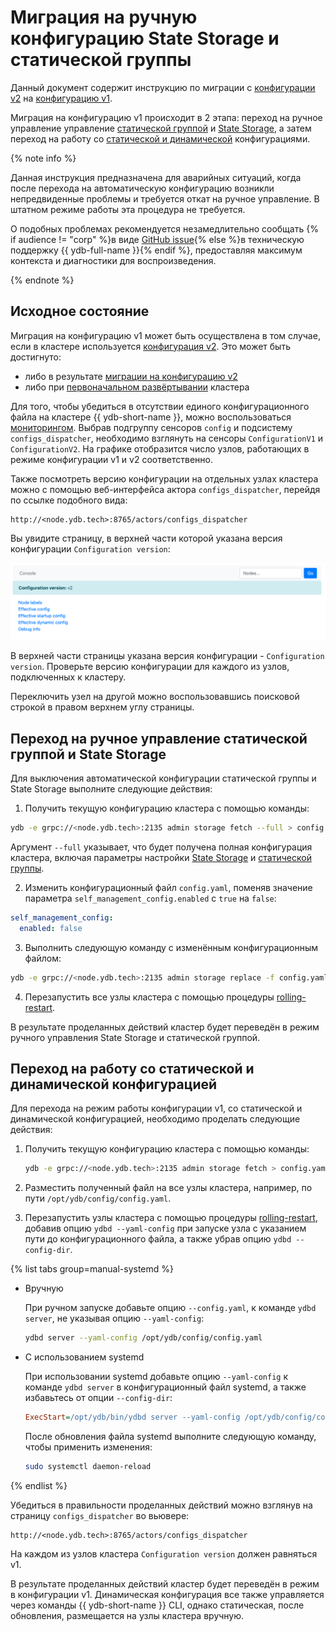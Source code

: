 # Миграция на ручную конфигурацию State Storage и статической группы

Данный документ содержит инструкцию по миграции с [конфигурации v2](../../../configuration-management/configuration-v2/config-overview.md) на [конфигурацию v1](../../../configuration-management/configuration-v1/index.md).

Миграция на конфигурацию v1 происходит в 2 этапа: переход на ручное управление управление [статической группой](../../../../concepts/glossary.md#state-storage) и [State Storage](../../../../concepts/glossary.md#static-group), а затем переход на работу со [статической и динамической](../../../configuration-management/configuration-v1/index.md) конфигурациями.

{% note info %}

Данная инструкция предназначена для аварийных ситуаций, когда после перехода на автоматическую конфигурацию возникли непредвиденные проблемы и требуется откат на ручное управление. В штатном режиме работы эта процедура не требуется.

О подобных проблемах рекомендуется незамедлительно сообщать {% if audience != "corp" %}в виде [GitHub issue](https://github.com/ydb-platform/ydb/issues/new){% else %}в техническую поддержку {{ ydb-full-name }}{% endif %}, предоставляя максимум контекста и диагностики для воспроизведения.

{% endnote %}

## Исходное состояние

Миграция на конфигурацию v1 может быть осуществлена в том случае, если в кластере используется [конфигурация v2](../../../). Это может быть достигнуто:

- либо в результате [миграции на конфигурацию v2](migration-to-v2.md)
- либо при [первоначальном развёртывании](../initial-deployment.md) кластера

Для того, чтобы убедиться в отсутствии единого конфигурационного файла на кластере {{ ydb-short-name }}, можно воспользоваться [мониторингом](../../../observability/monitoring.md). Выбрав подгруппу сенсоров `config` и подсистему `configs_dispatcher`, необходимо взглянуть на сенсоры `ConfigurationV1` и `ConfigurationV2`. На графике отобразится число узлов, работающих в режиме конфигурации v1 и v2 соответственно.

Также посмотреть версию конфигурации на отдельных узлах кластера можно с помощью веб-интерфейса актора `configs_dispatcher`, перейдя по ссылке подобного вида:

```text
http://<node.ydb.tech>:8765/actors/configs_dispatcher
```

Вы увидите страницу, в верхней части которой указана версия конфигурации `Configuration version`:

![configs-dispatcher-page](./_assets/viewer-v2.png)

В верхней части страницы указана версия конфигурации - `Configuration version`. Проверьте версию конфигурации для каждого из узлов, подключенных к кластеру.

Переключить узел на другой можно воспользовавшись поисковой строкой в правом верхнем углу страницы.

## Переход на ручное управление статической группой и State Storage

Для выключения автоматической конфигурации статической группы и State Storage выполните следующие действия:

1. Получить текущую конфигурацию кластера с помощью команды:

```bash
ydb -e grpc://<node.ydb.tech>:2135 admin storage fetch --full > config.yaml
```

Аргумент `--full` указывает, что будет получена полная конфигурация кластера, включая параметры настройки [State Storage](../../../../reference/configuration/index.md#domains-state) и [статической группы](../../../../reference/configuration/index.md#blob_storage_config).

2. Изменить конфигурационный файл `config.yaml`, поменяв значение параметра `self_management_config.enabled` с `true` на `false`:

```yaml
self_management_config:
  enabled: false
```

3. Выполнить следующую команду с изменённым конфигурационным файлом:

```bash
ydb -e grpc://<node.ydb.tech>:2135 admin storage replace -f config.yaml
```

4. Перезапустить все узлы кластера с помощью процедуры [rolling-restart](../../../../maintenance/manual/node_restarting.md).

В результате проделанных действий кластер будет переведён в режим ручного управления State Storage и статической группой.

## Переход на работу со статической и динамической конфигурацией

Для перехода на режим работы конфигурации v1, со статической и динамической конфигурацией, необходимо проделать следующие действия:

1. Получить текущую конфигурацию кластера с помощью команды:

    ```bash
    ydb -e grpc://<node.ydb.tech>:2135 admin storage fetch > config.yaml
    ```

1. Разместить полученный файл на все узлы кластера, например, по пути `/opt/ydb/config/config.yaml`.

1. Перезапустить узлы кластера с помощью процедуры [rolling-restart](../../../../maintenance/manual/node_restarting.md), добавив опцию `ydbd --yaml-config` при запуске узла с указанием пути до конфигурационного файла, а также убрав опцию `ydbd --config-dir`.

{% list tabs group=manual-systemd %}

- Вручную

  При ручном запуске добавьте опцию `--config.yaml`, к команде `ydbd server`, не указывая опцию `--yaml-config`:

  ```bash
  ydbd server --yaml-config /opt/ydb/config/config.yaml
  ```

- С использованием systemd

  При использовании systemd добавьте опцию `--yaml-config` к команде `ydbd server` в конфигурационный файл systemd, а также избавьтесь от опции `--config-dir`:

  ```ini
  ExecStart=/opt/ydb/bin/ydbd server --yaml-config /opt/ydb/config/config.yaml
  ```

  После обновления файла systemd выполните следующую команду, чтобы применить изменения:

  ```bash
  sudo systemctl daemon-reload
  ```

{% endlist %}

Убедиться в правильности проделанных действий можно взглянув на страницу `configs_dispatcher` во вьювере:

```text
http://<node.ydb.tech>:8765/actors/configs_dispatcher
```

На каждом из узлов кластера `Configuration version` должен равняться v1.

В результате проделанных действий кластер будет переведён в режим в конфигурации v1. Динамическая конфигурация все также управляется через команды {{ ydb-short-name }} CLI, однако статическая, после обновления, размещается на узлы кластера вручную.